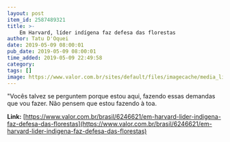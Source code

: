 ```yaml
---
layout: post
item_id: 2587489321
title: >-
    Em Harvard, líder indígena faz defesa das florestas
author: Tatu D'Oquei
date: 2019-05-09 08:00:01
pub_date: 2019-05-09 08:00:01
time_added: 2019-05-09 22:49:58
category: 
tags: []
image: https://www.valor.com.br/sites/default/files/imagecache/media_library_big_horizontal/gn/19/05/foto09bra-111-dani-a8.jpg
---
```


"Vocês talvez se perguntem porque estou aqui, fazendo essas demandas que vou fazer. Não pensem que estou fazendo à toa.

**Link:** [https://www.valor.com.br/brasil/6246621/em-harvard-lider-indigena-faz-defesa-das-florestas](https://www.valor.com.br/brasil/6246621/em-harvard-lider-indigena-faz-defesa-das-florestas)

